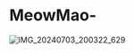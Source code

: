 # MeowMao-

![IMG_20240703_200322_629](https://github.com/Alfa12345677/MeowMao-/assets/99698898/ba859dba-c70e-4084-8e25-bbb64f83720a)
